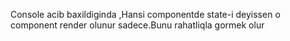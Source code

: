 Console acib baxildiginda ,Hansi componentde state-i deyissen o component render olunur sadece.Bunu rahatliqla gormek olur
